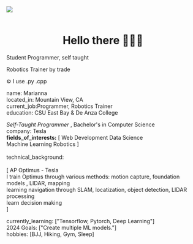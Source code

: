 <img src="https://capsule-render.vercel.app/api?type=waving&height=300&color=gradient&text=Marianna%20Belmares&section=header&reversal=true&textBg=false" />
<div align=”center”> 
<br>  
<center><h1> Hello there 🦾🦾🦾 </h1> </div></center>
<p>Student Programmer, self taught </p>
<p>Robotics Trainer by trade</p>

⚙️ I use .py  .cpp <br>


name: Marianna <br>
located_in: Mountain View, CA <br>
current_job:Programmer, Robotics Trainer <br>
education: CSU East Bay & De Anza College <br>

  <i>   Self-Taught Programmer </i> , Bachelor's in Computer Science
  <br>
company: Tesla
<br>
<b>fields_of_interests:</b>
[
  Web Development
  Data Science   
   Machine Learning 
 Robotics 
  ]<br>
  <br>
technical_background: <br>
 <br> [
  AP Optimus - Tesla <br>
      I train Optimus through various methods: motion capture, foundation models , LIDAR, mapping 
      <br> 
          learning navigation through SLAM, locatization, object detection, LIDAR processing 
          <br>
          learn decision making
      <br>
  ]
  
currently_learning: ["Tensorflow, Pytorch, Deep Learning"] <br>
2024 Goals: ["Create multiple ML models."] <br>
hobbies: [BJJ, Hiking, Gym, Sleep] <br>
